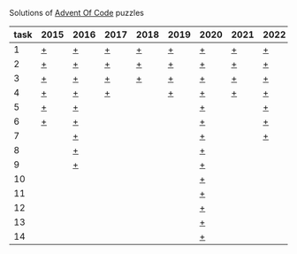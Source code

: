Solutions of [Advent Of Code](https://adventofcode.com) puzzles

 task | 2015                                     | 2016                                     | 2017                                     | 2018                                     | 2019                                     | 2020                                      | 2021                                     | 2022                                     | 2023                                     | 2024                                     
------|------------------------------------------|------------------------------------------|------------------------------------------|------------------------------------------|------------------------------------------|-------------------------------------------|------------------------------------------|------------------------------------------|------------------------------------------|------------------------------------------|
 1    | [+](https://adventofcode.com/2015/day/1) | [+](https://adventofcode.com/2016/day/1) | [+](https://adventofcode.com/2017/day/1) | [+](https://adventofcode.com/2018/day/1) | [+](https://adventofcode.com/2019/day/1) | [+](https://adventofcode.com/2020/day/1)  | [+](https://adventofcode.com/2021/day/1) | [+](https://adventofcode.com/2022/day/1) | [+](https://adventofcode.com/2023/day/1) | [+](https://adventofcode.com/2024/day/1) |
 2    | [+](https://adventofcode.com/2015/day/2) | [+](https://adventofcode.com/2016/day/2) | [+](https://adventofcode.com/2017/day/2) | [+](https://adventofcode.com/2019/day/2) | [+](https://adventofcode.com/2019/day/1) | [+](https://adventofcode.com/2020/day/2)  | [+](https://adventofcode.com/2021/day/2) | [+](https://adventofcode.com/2022/day/2) | [+](https://adventofcode.com/2023/day/2) | [+](https://adventofcode.com/2024/day/2) |
 3    | [+](https://adventofcode.com/2015/day/3) | [+](https://adventofcode.com/2016/day/3) | [+](https://adventofcode.com/2017/day/3) | [+](https://adventofcode.com/2018/day/3) | [+](https://adventofcode.com/2019/day/3) | [+](https://adventofcode.com/2020/day/3)  | [+](https://adventofcode.com/2021/day/3) | [+](https://adventofcode.com/2022/day/3) | [+](https://adventofcode.com/2023/day/3) |
 4    | [+](https://adventofcode.com/2015/day/4) | [+](https://adventofcode.com/2016/day/4) | [+](https://adventofcode.com/2017/day/4) |                                          | [+](https://adventofcode.com/2019/day/4) | [+](https://adventofcode.com/2020/day/4)  | [+](https://adventofcode.com/2021/day/4) | [+](https://adventofcode.com/2022/day/4) ||
 5    | [+](https://adventofcode.com/2015/day/5) | [+](https://adventofcode.com/2016/day/5) |                                          |                                          |                                          | [+](https://adventofcode.com/2020/day/5)  |                                          | [+](https://adventofcode.com/2022/day/5) ||
 6    | [+](https://adventofcode.com/2015/day/6) | [+](https://adventofcode.com/2016/day/6) |                                          |                                          |                                          | [+](https://adventofcode.com/2020/day/6)  |                                          | [+](https://adventofcode.com/2022/day/6) ||
 7    |                                          | [+](https://adventofcode.com/2016/day/7) |                                          |                                          |                                          | [+](https://adventofcode.com/2020/day/7)  |                                          | [+](https://adventofcode.com/2022/day/7) ||
 8    |                                          | [+](https://adventofcode.com/2016/day/8) |                                          |                                          |                                          | [+](https://adventofcode.com/2020/day/8)  |                                          |                                          ||
 9    |                                          | [+](https://adventofcode.com/2016/day/9) |                                          |                                          |                                          | [+](https://adventofcode.com/2020/day/9)  |                                          |                                          ||
 10   |                                          |                                          |                                          |                                          |                                          | [+](https://adventofcode.com/2020/day/10) |                                          |                                          ||
 11   |                                          |                                          |                                          |                                          |                                          | [+](https://adventofcode.com/2020/day/11) |                                          |                                          ||
 12   |                                          |                                          |                                          |                                          |                                          | [+](https://adventofcode.com/2020/day/12) |                                          |                                          ||
 13   |                                          |                                          |                                          |                                          |                                          | [+](https://adventofcode.com/2020/day/13) |                                          |                                          ||
 14   |                                          |                                          |                                          |                                          |                                          | [+](https://adventofcode.com/2020/day/14) |                                          |                                          ||
